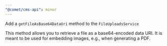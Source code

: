 ```yaml
---
"@comet/cms-api": minor
---
```


Add a `getFileAsBase64DataUri` method to the `FileUploadsService`

This method allows you to retrieve a file as a base64-encoded data URI.
It is meant to be used for embedding images, e.g., when generating a PDF.
